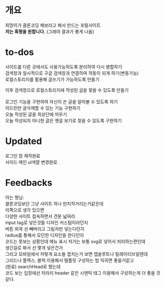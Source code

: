 # 개요
희망이가 클론코딩 해보라고 해서 만드는 포털사이트<br>
<b>저는 혹평을 원합니다.</b> (그래야 결과가 좋게 나옴)<br>

# to-dos
사이드를 다른 곳에서도 사용가능하도록 분리하여 다시 병합하기<br>
검색창과 일시적으로 구글 검색창과 연결하여 작동이 되게 하기(변동가능)<br>
로컬스토리지를 활용해 글쓰기가 가능하도록 만들기<br>

이후 검색창으로 로컬스토리지에 작성된 글을 찾을 수 있도록 만들기<br><br>
로그인 기능을 구현하여 자신이 쓴 글을 알아볼 수 있도록 하기<br>
어드민만 글삭제할 수 있는 기능 구현하기<br>
오늘 작성된 글을 최상단에 띄우기<br>
오늘 작성되지 아니한 글은 옛글 보기로 찾을 수 있도록 구현하기<br>

# Updated
로그인 창 제작완료<br>
사이드 메인 ul색깔 변경완료

# Feedbacks
아는 형님:<br>
클론코딩보단 그냥 사이트 하나 만지작거리는거같은데<br>
이쪽으로 생각 있으면<br>
다양한 사이트 접속하면서 견문 넓혀라<br>
input tag로 넣은것들 디자인 커스텀이라던지<br>
버튼 외곽 선 빼버리고 그림자만 넣는다던지<br>
radius를 통해서 모던한 디자인을 한다던지<br>
코드는 못보는 상황인데 메뉴 표시 저거는 보통 svg로 넣어서 처리하는편인데<br>
생긴걸로 봐서 선 몇개 넣은건가<br>
그리고 모바일에서 저렇게 요소들 겹치는거 보면 앱솔루트나 릴레이티브일텐데<br>
그리드나 플렉스, 블럭 이용해서 템플릿 구성하는 법 익히면 좋을거같고<br>
(완료) searchHead로 했는데<br>
코드 보는 입장에선 차라리 header 같은 시멘틱 태그 이용해서 구성하는게 더 좋을 것 같다.<br>

